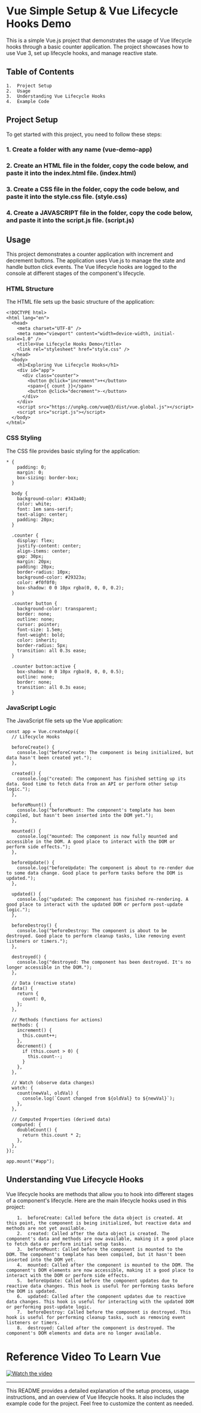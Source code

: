 # Vue Simple Setup & Vue Lifecycle Hooks Demo

This is a simple Vue.js project that demonstrates the usage of Vue lifecycle hooks through a basic counter application. The project showcases how to use Vue 3, set up lifecycle hooks, and manage reactive state.
## Table of Contents

    1.	Project Setup
    2.	Usage
    3.	Understanding Vue Lifecycle Hooks
    4.	Example Code


## Project Setup

To get started with this project, you need to follow these steps:

  ### 1. Create a folder with any name (vue-demo-app)
  ### 2. Create an HTML file in the folder, copy the code below, and paste it into the index.html file. (index.html)
  ### 3. Create a CSS file in the folder, copy the code below, and paste it into the style.css file. (style.css)
  ### 4. Create a JAVASCRIPT file in the folder, copy the code below, and paste it into the script.js file. (script.js)

## Usage

This project demonstrates a counter application with increment and decrement buttons. The application uses Vue.js to manage the state and handle button click events. The Vue lifecycle hooks are logged to the console at different stages of the component's lifecycle.

### HTML Structure

The HTML file sets up the basic structure of the application:

```
<!DOCTYPE html>
<html lang="en">
  <head>
    <meta charset="UTF-8" />
    <meta name="viewport" content="width=device-width, initial-scale=1.0" />
    <title>Vue Lifecycle Hooks Demo</title>
    <link rel="stylesheet" href="style.css" />
  </head>
  <body>
    <h1>Exploring Vue Lifecycle Hooks</h1>
    <div id="app">
      <div class="counter">
        <button @click="increment">+</button>
        <span>{{ count }}</span>
        <button @click="decrement">-</button>
      </div>
    </div>
    <script src="https://unpkg.com/vue@3/dist/vue.global.js"></script>
    <script src="script.js"></script>
  </body>
</html>
 ```

### CSS Styling

The CSS file provides basic styling for the application:

```
* {
    padding: 0;
    margin: 0;
    box-sizing: border-box;
  }
  
  body {
    background-color: #343a40;
    color: white;
    font: 1em sans-serif;
    text-align: center;
    padding: 20px;
  }
  
  .counter {
    display: flex;
    justify-content: center;
    align-items: center;
    gap: 30px;
    margin: 20px;
    padding: 20px;
    border-radius: 10px;
    background-color: #29323a;
    color: #f0f0f0;
    box-shadow: 0 0 10px rgba(0, 0, 0, 0.2);
  }
  
  .counter button {
    background-color: transparent;
    border: none;
    outline: none;
    cursor: pointer;
    font-size: 1.5em;
    font-weight: bold;
    color: inherit;
    border-radius: 5px;
    transition: all 0.3s ease;
  }
  
  .counter button:active {
    box-shadow: 0 0 10px rgba(0, 0, 0, 0.5);
    outline: none;
    border: none;
    transition: all 0.3s ease;
  }

  ```

### JavaScript Logic

The JavaScript file sets up the Vue application:

```
const app = Vue.createApp({
  // Lifecycle Hooks

  beforeCreate() {
    console.log("beforeCreate: The component is being initialized, but data hasn't been created yet.");
  },

  created() {
    console.log("created: The component has finished setting up its data. Good time to fetch data from an API or perform other setup logic.");
  },

  beforeMount() {
    console.log("beforeMount: The component's template has been compiled, but hasn't been inserted into the DOM yet.");
  },

  mounted() {
    console.log("mounted: The component is now fully mounted and accessible in the DOM. A good place to interact with the DOM or perform side effects.");
  },

  beforeUpdate() {
    console.log("beforeUpdate: The component is about to re-render due to some data change. Good place to perform tasks before the DOM is updated.");
  },

  updated() {
    console.log("updated: The component has finished re-rendering. A good place to interact with the updated DOM or perform post-update logic.");
  },

  beforeDestroy() {
    console.log("beforeDestroy: The component is about to be destroyed. Good place to perform cleanup tasks, like removing event listeners or timers.");
  },

  destroyed() {
    console.log("destroyed: The component has been destroyed. It's no longer accessible in the DOM.");
  },

  // Data (reactive state)
  data() {
    return {
      count: 0,
    };
  },

  // Methods (functions for actions)
  methods: {
    increment() {
      this.count++;
    },
    decrement() {
      if (this.count > 0) {
        this.count--;
      }
    },
  },

  // Watch (observe data changes)
  watch: {
    count(newVal, oldVal) {
      console.log(`Count changed from ${oldVal} to ${newVal}`);
    },
  },

  // Computed Properties (derived data)
  computed: {
    doubleCount() {
      return this.count * 2;
    },
  },
});

app.mount("#app");

```




## Understanding Vue Lifecycle Hooks

Vue lifecycle hooks are methods that allow you to hook into different stages of a component's lifecycle. Here are the main lifecycle hooks used in this project:

        1.	beforeCreate: Called before the data object is created. At this point, the component is being initialized, but reactive data and methods are not yet available.
        2.	created: Called after the data object is created. The component's data and methods are now available, making it a good place to fetch data or perform initial setup tasks.
        3.	beforeMount: Called before the component is mounted to the DOM. The component's template has been compiled, but it hasn't been inserted into the DOM yet.
        4.	mounted: Called after the component is mounted to the DOM. The component's DOM elements are now accessible, making it a good place to interact with the DOM or perform side effects.
        5.	beforeUpdate: Called before the component updates due to reactive data changes. This hook is useful for performing tasks before the DOM is updated.
        6.	updated: Called after the component updates due to reactive data changes. This hook is useful for interacting with the updated DOM or performing post-update logic.
        7.	beforeDestroy: Called before the component is destroyed. This hook is useful for performing cleanup tasks, such as removing event listeners or timers.
        8.	destroyed: Called after the component is destroyed. The component's DOM elements and data are no longer available.


# Reference Video To Learn Vue

[![Watch the video](https://i.ytimg.com/vi/YrxBCBibVo0/hqdefault.jpg?sqp=-oaymwEXCNACELwBSFryq4qpAwkIARUAAIhCGAE=&rs=AOn4CLD9WLQm1NAoLvKJK3YiLFrmRl4qPw)](https://youtube.com/playlist?list=PL4cUxeGkcC9hYYGbV60Vq3IXYNfDk8At1&si=RiT-uzqPqPassF5s)

---

This README provides a detailed explanation of the setup process, usage instructions, and an overview of Vue lifecycle hooks. It also includes the example code for the project. Feel free to customize the content as needed.
